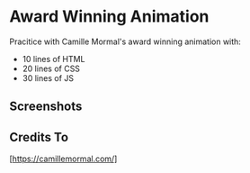 # Award Winning Animation
Pracitice with Camille Mormal's award winning animation with: 
- 10 lines of HTML
- 20 lines of CSS
- 30 lines of JS

## Screenshots


## Credits To
[https://camillemormal.com/]